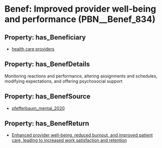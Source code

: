# Benef: __Improved provider well-being and performance__ (PBN__Benef_834)

## Property: has_Beneficiary

* [health care providers](../Stakeholder/PBN__Stakeholder_344)

## Property: has_BenefDetails

Monitoring reactions and performance, altering assignments and schedules, modifying expectations, and offering psychosocial support

## Property: has_BenefSource

* [pfefferbaum_mental_2020](../Article/PBN__Article_167)

## Property: has_BenefReturn

* [Enhanced provider well-being, reduced burnout, and improved patient care, leading to increased work satisfaction and retention](../BenefReturn/PBN__BenefReturn_906)

